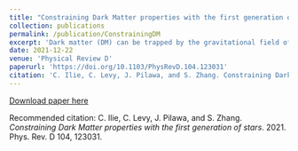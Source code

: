 ```yaml
---
title: "Constraining Dark Matter properties with the first generation of stars"
collection: publications
permalink: /publication/ConstrainingDM
excerpt: 'Dark matter (DM) can be trapped by the gravitational field of any star since collisions with nuclei in dense environments can slow down the DM particle below the escape velocity at the surface of the star. If captured, the DM particles can self-annihilate, and, therefore, provide a new source of energy for the star. We investigate this phenomenon for the capture of DM particles by the first generation of stars, Population III (Pop III) stars, by using the multiscatter capture formalism. Pop III stars are particularly good DM captors, since they form in DM-rich environments, at the center of DM minihalos, at redshifts z∼15. Assuming a DM-proton scattering cross section at the current deepest exclusion limits provided by the XENON1T experiment, we find that captured DM annihilations at the core of Pop III stars can lead, via the Eddington limit, to upper bounds in stellar masses that can be as low as a few solar masses if the ambient DM density at the location of the Pop III star is sufficiently high. Conversely, when Pop III stars are identified, one can use their observed mass to place bounds on dark matter properties. Using adiabatic contraction to estimate the ambient DM density in the environment surrounding Pop III stars, we place projected upper limits on the scattering cross section across a range of stellar masses and find bounds that are competitive with, or deeper than, those provided by the most sensitive current direct detection experiments for both spin-independent and spin-dependent (SD) interactions, for a wide range of DM masses. Most intriguingly, we find that Pop III stars could be used to probe the SD proton-DM cross section below the neutrino floor, i.e. the region of parameter space where DM direct detection experiments will soon become overwhelmed by neutrino backgrounds.'
date: 2021-12-22
venue: 'Physical Review D'
paperurl: 'https://doi.org/10.1103/PhysRevD.104.123031'
citation: 'C. Ilie, C. Levy, J. Pilawa, and S. Zhang. Constraining Dark Matter properties with the first generation of stars. 2021. Phys. Rev. D 104, 123031.'
---
```


[Download paper here](https://arxiv.org/pdf/2009.11474.pdf)

Recommended citation: C. Ilie, C. Levy, J. Pilawa, and S. Zhang. *Constraining Dark Matter properties with the first generation of stars*.
2021. Phys. Rev. D 104, 123031.
